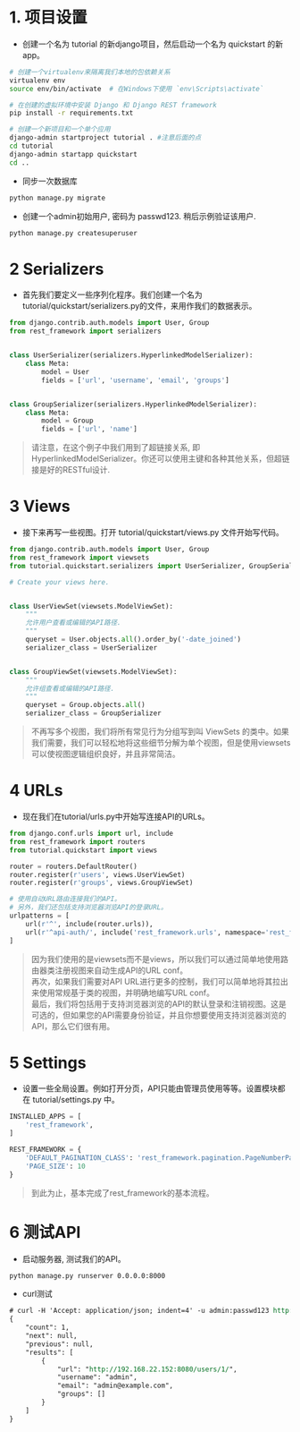 # 1. 项目设置
+ 创建一个名为 tutorial 的新django项目，然后启动一个名为 quickstart 的新app。
```bash
# 创建一个virtualenv来隔离我们本地的包依赖关系
virtualenv env
source env/bin/activate  # 在Windows下使用 `env\Scripts\activate`

# 在创建的虚拟环境中安装 Django 和 Django REST framework
pip install -r requirements.txt

# 创建一个新项目和一个单个应用
django-admin startproject tutorial . #注意后面的点
cd tutorial
django-admin startapp quickstart
cd ..
```

+ 同步一次数据库
```bash
python manage.py migrate
```

+ 创建一个admin初始用户, 密码为 passwd123. 稍后示例验证该用户.
```bash
python manage.py createsuperuser
```

# 2 Serializers
+ 首先我们要定义一些序列化程序。我们创建一个名为 tutorial/quickstart/serializers.py的文件，来用作我们的数据表示。
```python
from django.contrib.auth.models import User, Group
from rest_framework import serializers


class UserSerializer(serializers.HyperlinkedModelSerializer):
    class Meta:
        model = User
        fields = ['url', 'username', 'email', 'groups']


class GroupSerializer(serializers.HyperlinkedModelSerializer):
    class Meta:
        model = Group
        fields = ['url', 'name']
```
>请注意，在这个例子中我们用到了超链接关系, 即 HyperlinkedModelSerializer。你还可以使用主键和各种其他关系，但超链接是好的RESTful设计.

# 3 Views
+ 接下来再写一些视图。打开 tutorial/quickstart/views.py 文件开始写代码。
```python
from django.contrib.auth.models import User, Group
from rest_framework import viewsets
from tutorial.quickstart.serializers import UserSerializer, GroupSerializer

# Create your views here.


class UserViewSet(viewsets.ModelViewSet):
    """
    允许用户查看或编辑的API路径.
    """
    queryset = User.objects.all().order_by('-date_joined')
    serializer_class = UserSerializer


class GroupViewSet(viewsets.ModelViewSet):
    """
    允许组查看或编辑的API路径.
    """
    queryset = Group.objects.all()
    serializer_class = GroupSerializer
```
>不再写多个视图，我们将所有常见行为分组写到叫 ViewSets 的类中。如果我们需要，我们可以轻松地将这些细节分解为单个视图，但是使用viewsets可以使视图逻辑组织良好，并且非常简洁。

# 4 URLs
+ 现在我们在tutorial/urls.py中开始写连接API的URLs。
```python
from django.conf.urls import url, include
from rest_framework import routers
from tutorial.quickstart import views

router = routers.DefaultRouter()
router.register(r'users', views.UserViewSet)
router.register(r'groups', views.GroupViewSet)

# 使用自动URL路由连接我们的API。
# 另外，我们还包括支持浏览器浏览API的登录URL。
urlpatterns = [
    url(r'^', include(router.urls)),
    url(r'^api-auth/', include('rest_framework.urls', namespace='rest_framework'))
]
```
>因为我们使用的是viewsets而不是views，所以我们可以通过简单地使用路由器类注册视图来自动生成API的URL conf。 <br>
>再次，如果我们需要对API URL进行更多的控制，我们可以简单地将其拉出来使用常规基于类的视图，并明确地编写URL conf。 <br>
>最后，我们将包括用于支持浏览器浏览的API的默认登录和注销视图。这是可选的，但如果您的API需要身份验证，并且你想要使用支持浏览器浏览的API，那么它们很有用。

# 5 Settings
+ 设置一些全局设置。例如打开分页，API只能由管理员使用等等。设置模块都在 tutorial/settings.py 中。
```python
INSTALLED_APPS = [
    'rest_framework',
]

REST_FRAMEWORK = {
    'DEFAULT_PAGINATION_CLASS': 'rest_framework.pagination.PageNumberPagination',
    'PAGE_SIZE': 10
}
```
>到此为止，基本完成了rest_framework的基本流程。

# 6 测试API
+ 启动服务器, 测试我们的API。
```bash
python manage.py runserver 0.0.0.0:8000
```
+ curl测试
```rest
# curl -H 'Accept: application/json; indent=4' -u admin:passwd123 http://192.168.22.152:8000/users/
{
    "count": 1,
    "next": null,
    "previous": null,
    "results": [
        {
            "url": "http://192.168.22.152:8080/users/1/",
            "username": "admin",
            "email": "admin@example.com",
            "groups": []
        }
    ]
}
```